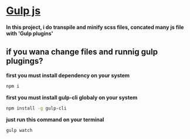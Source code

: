 # [Gulp js](https://gulpjs.com/)
**In this project, i do transpile and minify scss files, concated many js file with 'Gulp plugins'**

## if you wana change files and runnig gulp plugings?
**first you must install dependency on your system** 
```sh
npm i
```

**first you must install gulp-cli globaly on your system** 
```sh 
npm install -g gulp-cli
```

**just run this command on your terminal** 
```sh 
gulp watch
``` 


